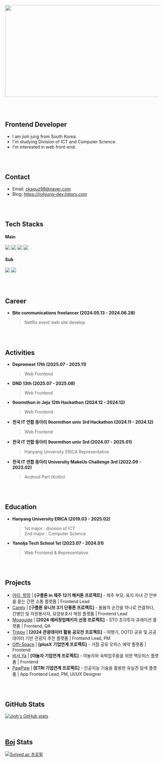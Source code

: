 <a href="https://www.gitanimals.org/en_US?utm_medium=image&utm_source=jiohjung98&utm_content=farm">
<img
  src="https://render.gitanimals.org/farms/jiohjung98"
  width="600"
  height="300"
/>
</a>


<br/><br/>

## Frontend Developer 
- I am jioh jung from South Korea.
- I'm studying Division of ICT and Computer Science.
- I'm interested in web front-end.
  
<br/><br/>

## Contact
- Email: ckaquz98@naver.com <br/>
- Blog: https://jiohjung-dev.tistory.com
  
<br/><br/>


## Tech Stacks
#### Main   
<img src="https://img.shields.io/badge/javascript-F7DF1E?style=for-the-badge&logo=javascript&logoColor=white"> <img src="https://img.shields.io/badge/typescript-3178C6?style=for-the-badge&logo=typescript&logoColor=white"> <img src="https://img.shields.io/badge/React-61DAFB?style=for-the-badge&logo=react&logoColor=white"> <img src="https://img.shields.io/badge/next.js-000000?style=for-the-badge&logo=next.js&logoColor=white"> 
#### Sub   
<img src="https://img.shields.io/badge/Kotlin-7F52FF?style=for-the-badge&logo=kotlin&logoColor=white"> <img src="https://img.shields.io/badge/python-3776AB?style=for-the-badge&logo=python&logoColor=white"> 

<br/><br/>


## Career
- **Bite communications freelancer (2024.05.13 - 2024.06.28)**

  > Netflix event web site develop

<br/><br/>

## Activities
- **Depromeet 17th (2025.07 - 2025.11)**

  > Web Frontend
- **DND 13th (2025.07 - 2025.08)**

  > Web Frontend
- **9oormthon in Jeju 12th Hackathon (2024.12 - 2024.12)**

  > Web Frontend
- **전국 IT 연합 동아리 9oormthon univ 3rd Hackathon (2024.11 - 2024.12)**

  > Web Frontend
- **전국 IT 연합 동아리 9oormthon univ 3rd (2024.07 - 2025.01)**

  > Hanyang University ERICA Representative

- **전국 IT 연합 동아리 University MakeUs Challenge 3rd (2022.09 - 2023.02)**

  >Android Part (Kotlin)

<br/><br/>

## Education
- **Hanyang University ERICA (2019.03 - 2025.02)**

  > 1st major : division of ICT<br/>
  > 2nd major : Computer Science

- **Yanolja Tech School 1st (2023.07 - 2024.01)**

  > Web Frontend & Representative

<br/><br/>

## Projects

- [어이, 할망](https://github.com/ddol-mang) | **[구름톤 in 제주 12기 해커톤 프로젝트]** - 제주 부모, 육지 자녀 간 안부를 묻는 간편 소통 플랫폼 | Frontend Lead
- [Carely](https://github.com/jiohjung98/2024_DANPOONG_TEAM_43_FE) | **[구름톤 유니브 3기 단풍톤 프로젝트]** - 돌봄의 순간을 하나로 연결하다, 간병인 및 자원봉사자, 요양보호사 매칭 플랫폼 | Frontend Lead
- [Moaguide](https://github.com/Moaguide-develop/moaguide_front) | **[2024 예비창업패키지 선정 프로젝트]** - STO 조각투자 큐레이션 플랫폼 | Frontend, QA
- [Trippy](https://github.com/official-Trippy/trippy-front) | **[2024 관광데이터 활용 공모전 프로젝트]** - 여행기, OOTD 공유 및 공공데이터 기반 관광지 추천 플랫폼 | Frontend Lead, PM
- [Offi-Space](https://github.com/jiohjung98/Offi-Space) | **[plusX 기업연계 프로젝트]** - 거점 공유 오피스 예약 플랫폼 | Frontend
- [비서 Ya](https://github.com/CoolPeace-yanolza/frontend) | **[야놀자 기업연계 프로젝트]** - 야놀자와 숙박업주들을 위한 백오피스 플랫폼 | Frontend
- [PawPaw](https://github.com/jiohjung98/HanyangCapston) | **[ETRI 기업연계 프로젝트]** - 인공지능 기술을 활용한 유실견 탐색 플랫폼 | App Frontend Lead, PM, UI/UX Designer

<br/><br/>

## GitHub Stats
[![Jioh's GitHub stats](https://github-readme-stats.vercel.app/api?username=jiohjung98)](https://github.com/anuraghazra/github-readme-stats) 
<br><br><br>

## [Boj](https://www.acmicpc.net/) Stats
[![Solved.ac
프로필](http://mazassumnida.wtf/api/v2/generate_badge?boj=kkumiya)](https://solved.ac/kkumiya)<br><br><br>
